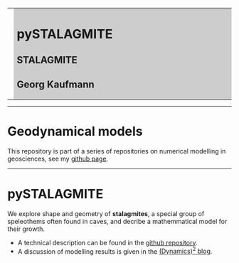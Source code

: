 <meta http-equiv="Content-Type" content="text/html; charset=utf-8"/>
<table>
<tr><td><img style="height: 150px;" src="images/geo_hydro1.jpg"></td>
<td bgcolor="#CDCDCD" style="width:600px">
<h1>pySTALAGMITE</h1>
<h2>STALAGMITE</h2>
<h2>Georg Kaufmann</h2>
</td>
</tr>
</table>

----

# Geodynamical models

This repository is part of a series of repositories on 
numerical modelling in geosciences, see my
[github page](https://github.com/georgkaufmann).

----

# **pySTALAGMITE**

We explore shape and geometry of **stalagmites**, a special group of speleothems often
found in caves, and decribe a mathemmatical model for their growth.

- A technical description can be found in the [github repository](https://github.com/georgkaufmann/pySTALAGMITE).
- A discussion of modelling results is given in the [(Dynamics)<sup>2</sup> blog](https://blog.kawueweb.de/dynamics).
